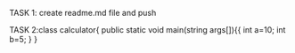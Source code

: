 TASK 1: create readme.md file and push 


TASK 2:class calculator{
public static void main(string args[]){{
     int a=10;
     int b=5;
   }
}
